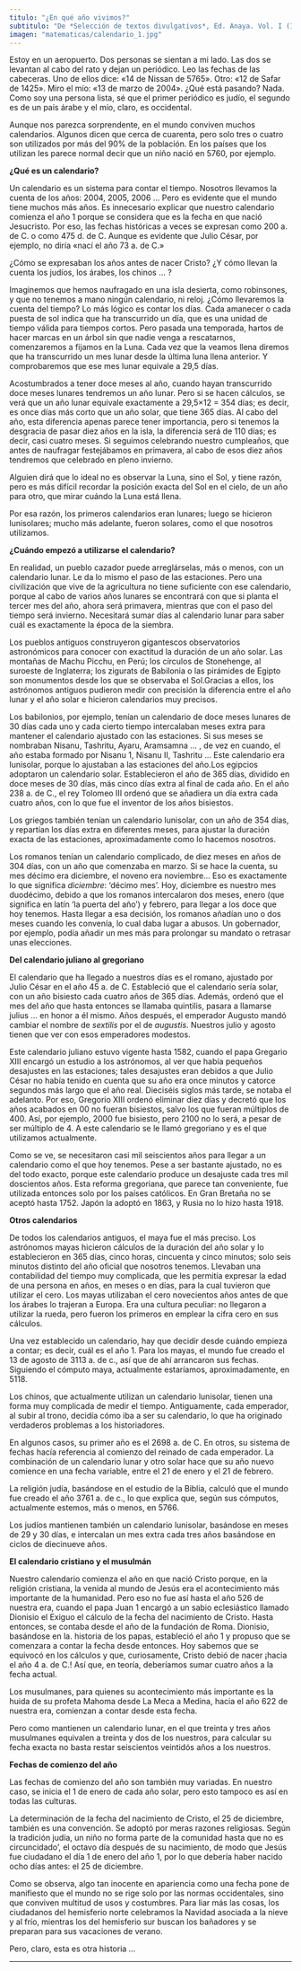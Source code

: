 ```yaml
---
titulo: "¿En qué año vivimos?"
subtitulo: "De *Selección de textos divulgativos*, Ed. Anaya. Vol. I (1º de Secundaria)"
imagen: "matematicas/calendario_1.jpg"
---
```

Estoy en un aeropuerto. Dos personas se sientan a mi lado. Las dos se levantan al cabo del rato y dejan un periódico. Leo las fechas de las cabeceras. Uno de ellos dice: «14 de Nissan de 5765». Otro: «12 de Safar de 1425». Miro el mío: «13 de marzo de 2004». ¿Qué está pasando? Nada. Como soy una persona lista, sé que el primer periódico es judío, el segundo es de un país árabe y el mío, claro, es occidental.

Aunque nos parezca sorprendente, en el mundo conviven muchos calendarios. Algunos dicen que cerca de cuarenta, pero solo tres o cuatro son utilizados por más del 90% de la población. En los países que los utilizan les parece normal decir que un niño nació en 5760, por ejemplo.

**¿Qué es un calendario?**

Un calendario es un sistema para contar el tiempo. Nosotros llevamos la cuenta de los años: 2004, 2005, 2006 … Pero es evidente que el mundo tiene muchos más años. Es innecesario explicar que nuestro calendario comienza el año 1 porque se considera que es la fecha en que nació Jesucristo. Por eso, las fechas históricas a veces se expresan como 200 a. de C. o como 475 d. de C. Aunque es evidente que Julio César, por ejemplo, no diría «nací el año 73 a. de C.»

¿Cómo se expresaban los años antes de nacer Cristo? ¿Y cómo llevan la cuenta los judíos, los árabes, los chinos … ?

Imaginemos que hemos naufragado en una isla desierta, como robinsones, y que no tenemos a mano ningún calendario, ni reloj. ¿Cómo llevaremos la cuenta del tiempo? Lo más lógico es contar los días. Cada amanecer o cada puesta de sol indica que ha transcurrido un día, que es una unidad de tiempo válida para tiempos cortos. Pero pasada una temporada, hartos de hacer marcas en un árbol sin que nadie venga a rescatarnos, comenzaremos a fijamos en la Luna. Cada vez que la veamos llena diremos que ha transcurrido un mes lunar desde la última luna llena anterior. Y comprobaremos que ese mes lunar equivale a 29,5 días.

Acostumbrados a tener doce meses al año, cuando hayan transcurrido doce meses lunares tendremos un año lunar. Pero si se hacen cálculos, se verá que un año lunar equivale exactamente a 29,5×12 = 354 días; es decir, es once días más corto que un año solar, que tiene 365 días. Al cabo del año, esta diferencia apenas parece tener importancia, pero si tenemos la desgracia de pasar diez años en la isla, la diferencia será de 110 días; es decir, casi cuatro meses. Si seguimos celebrando nuestro cumpleaños, que antes de naufragar festejábamos en primavera, al cabo de esos diez años tendremos que celebrado en pleno invierno.

Alguien dirá que lo ideal no es observar la Luna, sino el Sol, y tiene razón, pero es más difícil recordar la posición exacta del Sol en el cielo, de un año para otro, que mirar cuándo la Luna está llena.

Por esa razón, los primeros calendarios eran lunares; luego se hicieron lunisolares; mucho más adelante, fueron solares, como el que nosotros utilizamos.

**¿Cuándo empezó a utilizarse el calendario?**

En realidad, un pueblo cazador puede arreglárselas, más o menos, con un calendario lunar. Le da lo mismo el paso de las estaciones. Pero una civilización que vive de la agricultura no tiene suficiente con ese calendario, porque al cabo de varios años lunares se encontrará con que si planta el tercer mes del año, ahora será primavera, mientras que con el paso del tiempo será invierno. Necesitará sumar días al calendario lunar para saber cuál es exactamente la época de la siembra.

Los pueblos antiguos construyeron gigantescos observatorios astronómicos para conocer con exactitud la duración de un año solar. Las montañas de Machu Picchu, en Perú; los círculos de Stonehenge, al suroeste de Inglaterra; los zigurats de Babilonia o las pirámides de Egipto son monumentos desde los que se observaba el Sol.Gracias a ellos, los astrónomos antiguos pudieron medir con precisión la diferencia entre el año lunar y el año solar e hicieron calendarios muy precisos.

Los babilonios, por ejemplo, tenían un calendario de doce meses lunares de 30 días cada uno y cada cierto tiempo intercalaban meses extra para mantener el calendario ajustado con las estaciones. Si sus meses se nombraban Nisanu, Tashritu, Ayaru, Aramsamna … , de vez en cuando, el año estaba formado por Nisanu 1, Nisanu II, Tashritu … Este calendario era lunisolar, porque lo ajustaban a las estaciones del año.Los egipcios adoptaron un calendario solar. Establecieron el año de 365 días, dividido en doce meses de 30 días, más cinco días extra al final de cada año. En el año 238 a. de C., el rey Tolomeo III ordenó que se añadiera un día extra cada cuatro años, con lo que fue el inventor de los años bisiestos.

Los griegos también tenían un calendario lunisolar, con un año de 354 días, y repartían los días extra en diferentes meses, para ajustar la duración exacta de las estaciones, aproximadamente como lo hacemos nosotros.

Los romanos tenían un calendario complicado, de diez meses en años de 304 días, con un año que comenzaba en marzo. Si se hace la cuenta, su mes décimo era diciembre, el noveno era noviembre… Eso es exactamente lo que significa _diciembre_: ‘décimo mes’. Hoy, diciembre es nuestro mes duodécimo, debido a que los romanos intercalaron dos meses, enero (que significa en latín ‘la puerta del año’) y febrero, para llegar a los doce que hoy tenemos. Hasta llegar a esa decisión, los romanos añadían uno o dos meses cuando les convenía, lo cual daba lugar a abusos. Un gobernador, por ejemplo, podía añadir un mes más para prolongar su mandato o retrasar unas elecciones.

**Del calendario juliano al gregoriano**

El calendario que ha llegado a nuestros días es el romano, ajustado por Julio César en el año 45 a. de C. Estableció que el calendario sería solar, con un año bisiesto cada cuatro años de 365 días. Además, ordenó que el mes del año que hasta entonces se llamaba quintilis, pasara a llamarse julius … en honor a él mismo. Años después, el emperador Augusto mandó cambiar el nombre de _sextilis_ por el de _augustis_. Nuestros julio y agosto tienen que ver con esos emperadores modestos.

Este calendario juliano estuvo vigente hasta 1582, cuando el papa Gregario XIII encargó un estudio a los astrónomos, al ver que había pequeños desajustes en las estaciones; tales desajustes eran debidos a que Julio César no había tenido en cuenta que su año era once minutos y catorce segundos más largo que el año real. Dieciséis siglos más tarde, se notaba el adelanto. Por eso, Gregorio XIII ordenó eliminar diez días y decretó que los años acabados en 00 no fueran bisiestos, salvo los que fueran múltiplos de 400. Así, por ejemplo, 2000 fue bisiesto, pero 2100 no lo será, a pesar de ser múltiplo de 4. A este calendario se le llamó gregoriano y es el que utilizamos actualmente.

Como se ve, se necesitaron casi mil seiscientos años para llegar a un calendario como el que hoy tenemos. Pese a ser bastante ajustado, no es del todo exacto, porque este calendario produce un desajuste cada tres mil doscientos años. Esta reforma gregoriana, que parece tan conveniente, fue utilizada entonces solo por los países católicos. En Gran Bretaña no se aceptó hasta 1752. Japón la adoptó en 1863, y Rusia no lo hizo hasta 1918.

**Otros calendarios**

De todos los calendarios antiguos, el maya fue el más preciso. Los astrónomos mayas hicieron cálculos de la duración del año solar y lo establecieron en 365 días, cinco horas, cincuenta y cinco minutos; solo seis minutos distinto del año oficial que nosotros tenemos. Llevaban una contabilidad del tiempo muy complicada, que les permitía expresar la edad de una persona en años, en meses o en días, para la cual tuvieron que utilizar el cero. Los mayas utilizaban el cero novecientos años antes de que los árabes lo trajeran a Europa. Era una cultura peculiar: no llegaron a utilizar la rueda, pero fueron los primeros en emplear la cifra cero en sus cálculos.

Una vez establecido un calendario, hay que decidir desde cuándo empieza a contar; es decir, cuál es el año 1. Para los mayas, el mundo fue creado el 13 de agosto de 3113 a. de c., así que de ahí arrancaron sus fechas. Siguiendo el cómputo maya, actualmente estaríamos, aproximadamente, en 5118.

Los chinos, que actualmente utilizan un calendario lunisolar, tienen una forma muy complicada de medir el tiempo. Antiguamente, cada emperador, al subir al trono, decidía cómo iba a ser su calendario, lo que ha originado verdaderos problemas a los historiadores.

En algunos casos, su primer año es el 2698 a. de C. En otros, su sistema de fechas hacía referencia al comienzo del reinado de cada emperador. La combinación de un calendario lunar y otro solar hace que su año nuevo comience en una fecha variable, entre el 21 de enero y el 21 de febrero.

La religión judía, basándose en el estudio de la Biblia, calculó que el mundo fue creado el año 3761 a. de c., lo que explica que, según sus cómputos, actualmente estemos, más o menos, en 5766.

Los judíos mantienen también un calendario lunisolar, basándose en meses de 29 y 30 días, e intercalan un mes extra cada tres años basándose en ciclos de diecinueve años.

**El calendario cristiano y el musulmán**

Nuestro calendario comienza el año en que nació Cristo porque, en la religión cristiana, la venida al mundo de Jesús era el acontecimiento más importante de la humanidad. Pero eso no fue así hasta el año 526 de nuestra era, cuando el papa Juan 1 encargó a un sabio eclesiástico llamado Dionisio el Exiguo el cálculo de la fecha del nacimiento de Cristo. Hasta entonces, se contaba desde el año de la fundación de Roma. Dionisio, basándose en la. historia de los papas, estableció el año 1 y propuso que se comenzara a contar la fecha desde entonces. Hoy sabemos que se equivocó en los cálculos y que, curiosamente, Cristo debió de nacer ¡hacia el año 4 a. de C.! Así que, en teoría, deberíamos sumar cuatro años a la fecha actual.

Los musulmanes, para quienes su acontecimiento más importante es la huida de su profeta Mahoma desde La Meca a Medina, hacia el año 622 de nuestra era, comienzan a contar desde esta fecha.

Pero como mantienen un calendario lunar, en el que treinta y tres años musulmanes equivalen a treinta y dos de los nuestros, para calcular su fecha exacta no basta restar seiscientos veintidós años a los nuestros.

**Fechas de comienzo del año**

Las fechas de comienzo del año son también muy variadas. En nuestro caso, se inicia el 1 de enero de cada año solar, pero esto tampoco es así en todas las culturas.

La determinación de la fecha del nacimiento de Cristo, el 25 de diciembre, también es una convención. Se adoptó por meras razones religiosas. Según la tradición judía, un niño no forma parte de la comunidad hasta que no es circuncidado’, el octavo día después de su nacimiento, de modo que Jesús fue ciudadano el día 1 de enero del año 1, por lo que debería haber nacido ocho días antes: el 25 de diciembre.

Como se observa, algo tan inocente en apariencia como una fecha pone de manifiesto que el mundo no se rige solo por las normas occidentales, sino que conviven multitud de usos y costumbres. Para liar más las cosas, los ciudadanos del hemisferio norte celebramos la Navidad asociada a la nieve y al frío, mientras los del hemisferio sur buscan los bañadores y se preparan para sus vacaciones de verano.

Pero, claro, esta es otra historia …

* * *
